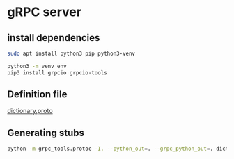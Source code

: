 # gRPC server
## install dependencies

```bash
sudo apt install python3 pip python3-venv
```

```bash
python3 -m venv env
pip3 install grpcio grpcio-tools
```

## Definition file

[dictionary.proto](./dictionary.proto)

## Generating stubs

```bash
python -m grpc_tools.protoc -I. --python_out=. --grpc_python_out=. dictionary.proto
```
